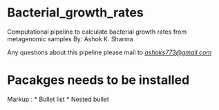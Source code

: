 # Bacterial_growth_rates
Computational pipeline to calculate bacterial growth rates from metagenomic samples
By: Ashok K. Sharma

Any questions about this pipeline please mail to *ashoks773@gmail.com*

# Pacakges needs to be installed
Markup : * Bullet list
            * Nested bullet

